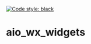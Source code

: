 [![Code style: black](https://img.shields.io/badge/code%20style-black-000000.svg)](https://github.com/psf/black)

# aio_wx_widgets

